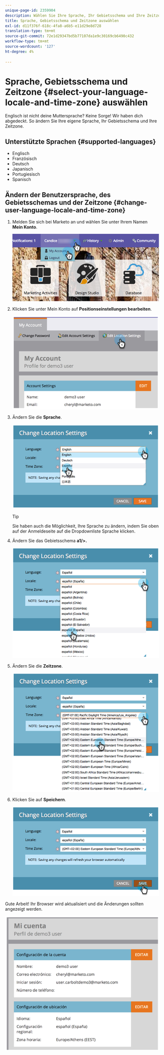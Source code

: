 ```yaml
---
unique-page-id: 2359904
description: Wählen Sie Ihre Sprache, Ihr Gebietsschema und Ihre Zeitzone - Marketo Docs - Produktdokumentation
title: Sprache, Gebietsschema und Zeitzone auswählen
exl-id: d11f376f-618c-4fa8-a6b5-e11d29e8d728
translation-type: tm+mt
source-git-commit: 72e1d29347bd5b77107da1e9c30169cb6490c432
workflow-type: tm+mt
source-wordcount: '127'
ht-degree: 4%

---
```


# Sprache, Gebietsschema und Zeitzone {#select-your-language-locale-and-time-zone} auswählen

Englisch ist nicht deine Muttersprache? Keine Sorge! Wir haben dich abgedeckt. So ändern Sie Ihre eigene Sprache, Ihr Gebietsschema und Ihre Zeitzone.

## Unterstützte Sprachen {#supported-languages}

* Englisch
* Französisch
* Deutsch
* Japanisch
* Portugiesisch
* Spanisch

## Ändern der Benutzersprache, des Gebietsschemas und der Zeitzone {#change-user-language-locale-and-time-zone}

1. Melden Sie sich bei Marketo an und wählen Sie unter Ihrem Namen **Mein Konto**.

   ![](assets/myaccount.png)

1. Klicken Sie unter Mein Konto auf **Positionseinstellungen bearbeiten**.

   ![](assets/image2014-9-9-11-3a9-3a47.png)

1. Ändern Sie die **Sprache**.

   ![](assets/image2014-9-9-11-3a10-3a4.png)

   >[!TIP]
   >
   >Sie haben auch die Möglichkeit, Ihre Sprache zu ändern, indem Sie oben auf der Anmeldeseite auf die Dropdownliste Sprache klicken.

1. Ändern Sie das Gebietsschema **a1/>.**

   ![](assets/image2014-9-9-11-3a10-3a29.png)

1. Ändern Sie die **Zeitzone**.

   ![](assets/image2014-9-9-11-3a10-3a56.png)

1. Klicken Sie auf **Speichern**.

   ![](assets/image2014-9-9-11-3a11-3a18.png)

Gute Arbeit! Ihr Browser wird aktualisiert und die Änderungen sollten angezeigt werden.

![](assets/image2014-9-9-11-3a12-3a2.png)
